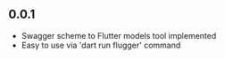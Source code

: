 ## 0.0.1
* Swagger scheme to Flutter models tool implemented
* Easy to use via 'dart run flugger' command
